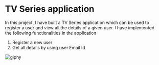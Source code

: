 # TV Series application

In this project, I have built a TV Series application which can be used to register a user and view all the details of a given user. I have implemented the following functionalities in the application
1. Register a new user 
2. Get all details by using user Email Id

![giphy](https://user-images.githubusercontent.com/106817047/211498468-d5ed15f2-76f6-440c-bf08-c6f2a5e9d679.gif)
